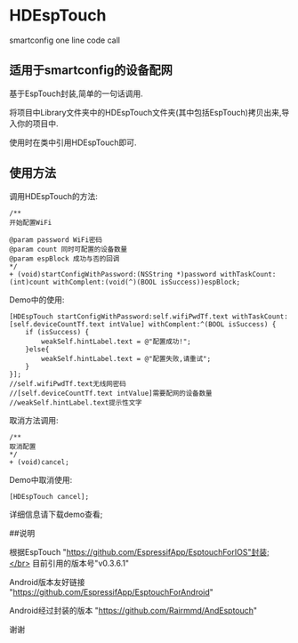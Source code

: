 # HDEspTouch
smartconfig one line code call

## 适用于smartconfig的设备配网

基于EspTouch封装,简单的一句话调用.

将项目中Library文件夹中的HDEspTouch文件夹(其中包括EspTouch)拷贝出来,导入你的项目中.

使用时在类中引用HDEspTouch即可.

## 使用方法

调用HDEspTouch的方法:

	/**
 	开始配置WiFi

 	@param password WiFi密码
 	@param count 同时可配置的设备数量
 	@param espBlock 成功与否的回调
 	*/
	+ (void)startConfigWithPassword:(NSString *)password withTaskCount:(int)count withComplent:(void(^)(BOOL isSuccess))espBlock;

Demo中的使用:

	[HDEspTouch startConfigWithPassword:self.wifiPwdTf.text withTaskCount:[self.deviceCountTf.text intValue] withComplent:^(BOOL isSuccess) {
        if (isSuccess) {
            weakSelf.hintLabel.text = @"配置成功!";
        }else{
            weakSelf.hintLabel.text = @"配置失败,请重试";
        }
    }];
    //self.wifiPwdTf.text无线网密码
    //[self.deviceCountTf.text intValue]需要配网的设备数量
    //weakSelf.hintLabel.text提示性文字
    
取消方法调用:

	/**
 	取消配置
 	*/
	+ (void)cancel;
Demo中取消使用:

	[HDEspTouch cancel];

详细信息请下载demo查看;

##说明

根据EspTouch "https://github.com/EspressifApp/EsptouchForIOS"封装;</br>
目前引用的版本号"v0.3.6.1"

Android版本友好链接 "https://github.com/EspressifApp/EsptouchForAndroid"

Android经过封装的版本 "https://github.com/Rairmmd/AndEsptouch"

谢谢
